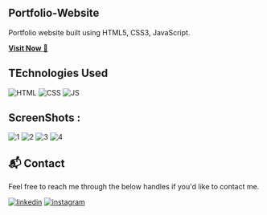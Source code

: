 ## Portfolio-Website
Portfolio website built using HTML5, CSS3, JavaScript.

<a href="https://ashhhdubey.netlify.app">**Visit Now** 🚀</a>


##  TEchnologies Used
![HTML](https://img.shields.io/badge/html5%20-%23E34F26.svg?&style=for-the-badge&logo=html5&logoColor=white)
![CSS](https://img.shields.io/badge/css3%20-%231572B6.svg?&style=for-the-badge&logo=css3&logoColor=white)
![JS](https://img.shields.io/badge/javascript%20-%23323330.svg?&style=for-the-badge&logo=javascript&logoColor=%23F7DF1E)


##  ScreenShots :

![1](https://github.com/user-attachments/assets/5be1a8b5-d3e3-4ba3-a22b-29278de22c83)
![2](https://github.com/user-attachments/assets/394a6606-825a-4c2d-97f6-f1f85b41e259)
![3](https://github.com/user-attachments/assets/42fe1bac-d72c-456e-9de1-fe0c20b42c56)
![4](https://github.com/user-attachments/assets/8fe82987-6b67-4361-af66-cd3e7fcd62b1)


<h2>📬 Contact</h2>

Feel free to reach me through the below handles if you'd like to contact me.

[![linkedin](https://img.shields.io/badge/LinkedIn-0077B5?style=for-the-badge&logo=linkedin&logoColor=white)](https://www.linkedin.com/in/ashhdubey)
[![instagram](https://img.shields.io/badge/Instagram-E4405F?style=for-the-badge&logo=instagram&logoColor=white)](https://www.instagram.com/ashhdubey)
